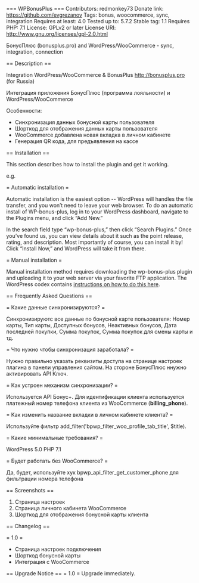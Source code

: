 === WPBonusPlus ===
Contributors: redmonkey73
Donate link: https://github.com/evgrezanov
Tags: bonus, woocommerce, sync, integration
Requires at least: 4.0
Tested up to: 5.7.2
Stable tag: 1.1
Requires PHP: 7.1
License: GPLv2 or later
License URI: http://www.gnu.org/licenses/gpl-2.0.html

БонусПлюс (bonusplus.pro) and WordPress/WooCommerce - sync, integration, connection

== Description ==

Integration WordPress/WooCommerce & BonusPlus http://bonusplus.pro (for Russia)

Интеграция приложения БонусПлюс (программа лояльности) и WordPress/WooCommerce

Особенности:

*   Синхронизация данных бонусной карты пользователя
*   Шорткод для отображения данных карты пользователя
*   WooCommerce добавлена новая вкладка в личном кабинете
*   Генерация QR кода, для предъявления на кассе

== Installation ==

This section describes how to install the plugin and get it working.

e.g.

= Automatic installation =

Automatic installation is the easiest option -- WordPress will handles the file transfer, and you won’t need to leave your web browser. To do an automatic install of WP-bonus-plus, log in to your WordPress dashboard, navigate to the Plugins menu, and click “Add New.”

In the search field type “wp-bonus-plus,” then click “Search Plugins.” Once you’ve found us,  you can view details about it such as the point release, rating, and description. Most importantly of course, you can install it by! Click “Install Now,” and WordPress will take it from there.

= Manual installation =

Manual installation method requires downloading the wp-bonus-plus plugin and uploading it to your web server via your favorite FTP application. The WordPress codex contains [instructions on how to do this here](https://wordpress.org/support/article/managing-plugins/#manual-plugin-installation).



== Frequently Asked Questions ==

= Какие данные синхронизируются? =

Синхронизируютс все данные по бонусной карте пользователя: Номер карты, Тип карты, Доступных бонусов, Неактивных бонусов, Дата последней покупки, Сумма покупок, Сумма покупок для смены карты и тд.

= Что нужно чтобы синхронизация заработала? =

Нужно правильно указать реквизиты доступа на странице настроек плагина в панели управления сайтом. На стороне БонусПлюс ннужно активировать API Ключ.

= Как устроен механизм синхронизации? =

Используется API Бонус+. Для идентификации клиента используется платежный номер телефона клиента из WooCommerce (<strong>billing_phone</strong>).

= Как изменить название вкладки в личном кабинете клиента? =

Используйте фильтр add_filter('bpwp_filter_woo_profile_tab_title', $title).

= Какие минимальные требования? =

WordPress 5.0
PHP 7.1

= Будет работать без WooCommerce? =

Да, будет, используйте хук bpwp_api_filter_get_customer_phone для фильтрации номера телефона 


== Screenshots ==

1. Страница настроек
2. Страница личного кабинета WooCommerce
3. Шорткод для отображения бонусной карты клиента

== Changelog ==

= 1.0 =
- Страница настроек подключения
- Шорткод бонусной карты
- Интеграция с WooCommerce

== Upgrade Notice ==
= 1.0 =
Upgrade immediately.